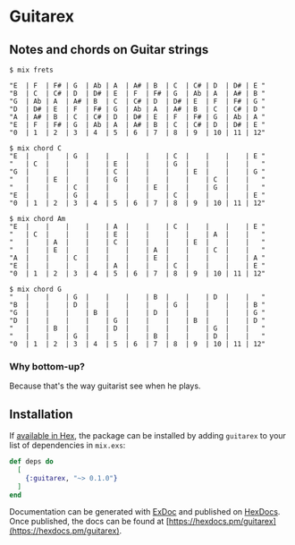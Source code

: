 # Guitarex

## Notes and chords on Guitar strings

```
$ mix frets

"E  | F  | F# | G  | Ab | A  | A# | B  | C  | C# | D  | D# | E "
"B  | C  | C# | D  | D# | E  | F  | F# | G  | Ab | A  | A# | B "
"G  | Ab | A  | A# | B  | C  | C# | D  | D# | E  | F  | F# | G "
"D  | D# | E  | F  | F# | G  | Ab | A  | A# | B  | C  | C# | D "
"A  | A# | B  | C  | C# | D  | D# | E  | F  | F# | G  | Ab | A "
"E  | F  | F# | G  | Ab | A  | A# | B  | C  | C# | D  | D# | E "
"0  | 1  | 2  | 3  | 4  | 5  | 6  | 7  | 8  | 9  | 10 | 11 | 12"

$ mix chord C
"E  |    |    | G  |    |    |    |    | C  |    |    |    | E "
"   | C  |    |    |    | E  |    |    | G  |    |    |    |   "
"G  |    |    |    |    | C  |    |    |    | E  |    |    | G "
"   |    | E  |    |    | G  |    |    |    |    | C  |    |   "
"   |    |    | C  |    |    |    | E  |    |    | G  |    |   "
"E  |    |    | G  |    |    |    |    | C  |    |    |    | E "
"0  | 1  | 2  | 3  | 4  | 5  | 6  | 7  | 8  | 9  | 10 | 11 | 12"

$ mix chord Am
"E  |    |    |    |    | A  |    |    | C  |    |    |    | E "
"   | C  |    |    |    | E  |    |    |    |    | A  |    |   "
"   |    | A  |    |    | C  |    |    |    | E  |    |    |   "
"   |    | E  |    |    |    |    | A  |    |    | C  |    |   "
"A  |    |    | C  |    |    |    | E  |    |    |    |    | A "
"E  |    |    |    |    | A  |    |    | C  |    |    |    | E "
"0  | 1  | 2  | 3  | 4  | 5  | 6  | 7  | 8  | 9  | 10 | 11 | 12"

$ mix chord G
"   |    |    | G  |    |    |    | B  |    |    | D  |    |   "
"B  |    |    | D  |    |    |    |    | G  |    |    |    | B "
"G  |    |    |    | B  |    |    | D  |    |    |    |    | G "
"D  |    |    |    |    | G  |    |    |    | B  |    |    | D "
"   |    | B  |    |    | D  |    |    |    |    | G  |    |   "
"   |    |    | G  |    |    |    | B  |    |    | D  |    |   "
"0  | 1  | 2  | 3  | 4  | 5  | 6  | 7  | 8  | 9  | 10 | 11 | 12"

```

### Why bottom-up?
Because that's the way guitarist see when he plays.

## Installation

If [available in Hex](https://hex.pm/docs/publish), the package can be installed
by adding `guitarex` to your list of dependencies in `mix.exs`:

```elixir
def deps do
  [
    {:guitarex, "~> 0.1.0"}
  ]
end
```

Documentation can be generated with [ExDoc](https://github.com/elixir-lang/ex_doc)
and published on [HexDocs](https://hexdocs.pm). Once published, the docs can
be found at [https://hexdocs.pm/guitarex](https://hexdocs.pm/guitarex).

